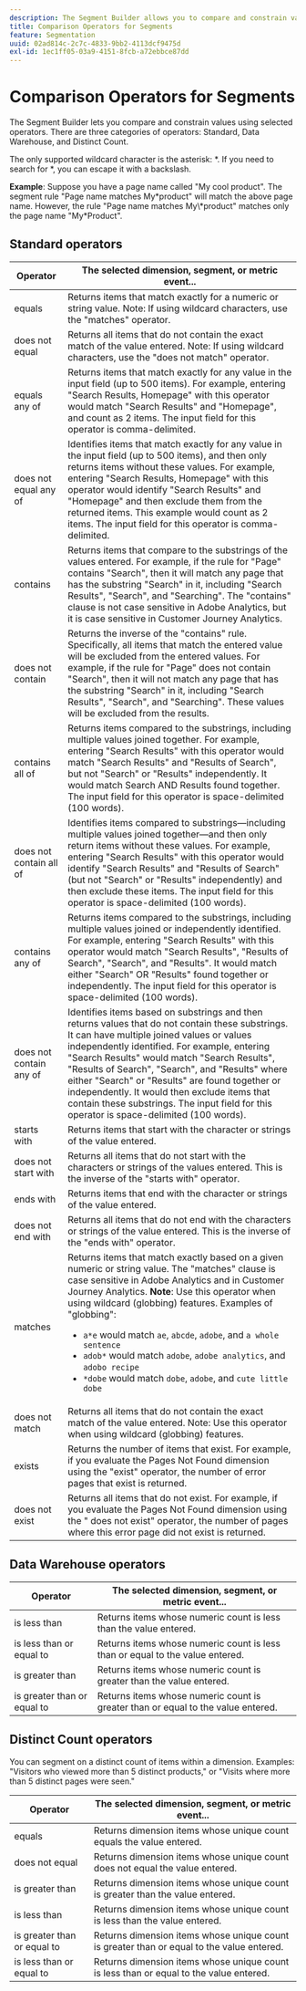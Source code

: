 ```yaml
---
description: The Segment Builder allows you to compare and constrain values using selected operators.
title: Comparison Operators for Segments
feature: Segmentation
uuid: 02ad814c-2c7c-4833-9bb2-4113dcf9475d
exl-id: 1ec1ff05-03a9-4151-8fcb-a72ebbce87dd
---
```

# Comparison Operators for Segments

The Segment Builder lets you compare and constrain values using selected operators. There are three categories of operators: Standard, Data Warehouse, and Distinct Count.

The only supported wildcard character is the asterisk: &#42;. If you need to search for &#42;, you can escape it with a backslash.

**Example**: Suppose you have a page name called "My cool product". The segment rule "Page name matches My&#42;product" will match the above page name. However, the rule "Page name matches My\\&#42;product" matches only the page name "My&#42;Product".

## Standard operators

| Operator | The selected dimension, segment, or metric event... |
|--- |--- |
| equals | Returns items that match exactly for a numeric or string value. Note:  If using wildcard characters, use the "matches" operator. |
| does not equal | Returns all items that do not contain the exact match of the value entered.  Note:  If using wildcard characters, use the "does not match" operator. |
| equals any of | Returns items that match exactly for any value in the input field (up to 500 items). For example, entering "Search Results, Homepage" with this operator would match "Search Results" and "Homepage", and count as 2 items. The input field for this operator is comma-delimited. |
| does not equal any of | Identifies items that match exactly for any value in the input field (up to 500 items), and then only returns items without these values. For example, entering "Search Results, Homepage" with this operator would identify "Search Results" and "Homepage" and then exclude them from the returned items. This example would count as 2 items. The input field for this operator is comma-delimited. |
| contains | Returns items that compare to the substrings of the values entered. For example, if the rule for "Page" contains "Search", then it will match any page that has the substring "Search" in it, including "Search Results", "Search", and "Searching". The "contains" clause is not case sensitive in Adobe Analytics, but it is case sensitive in Customer Journey Analytics. |
| does not contain | Returns the inverse of the "contains" rule. Specifically, all items that match the entered value will be excluded from the entered values. For example, if the rule for "Page" does not contain "Search", then it will not match any page that has the substring "Search" in it, including "Search Results", "Search", and "Searching". These values will be excluded from the results. |
| contains all of | Returns items compared to the substrings, including multiple values joined together. For example, entering "Search Results" with this operator would match "Search Results" and "Results of Search", but not "Search" or "Results" independently. It would match Search AND Results found together. The input field for this operator is space-delimited (100 words). |
| does not contain all of | Identifies items compared to substrings—including multiple values joined together—and then only return items without these values. For example, entering "Search Results" with this operator would identify "Search Results" and "Results of Search" (but not "Search" or "Results" independently) and then exclude these items. The input field for this operator is space-delimited (100 words). |
| contains any of | Returns items compared to the substrings, including multiple values joined or independently identified. For example, entering "Search Results" with this operator would match "Search Results", "Results of Search", "Search", and "Results". It would match either "Search" OR "Results" found together or independently. The input field for this operator is space-delimited (100 words). |
| does not contain any of | Identifies items based on substrings and then returns values that do not contain these substrings. It can have multiple joined values or values independently identified. For example, entering "Search Results" would match "Search Results", "Results of Search", "Search", and "Results" where either "Search" or "Results" are found together or independently. It would then exclude items that contain these substrings. The input field for this operator is space-delimited (100 words). |
| starts with | Returns items that start with the character or strings of the value entered. |
| does not start with | Returns all items that do not start with the characters or strings of the values entered. This is the inverse of the "starts with" operator. |
| ends with | Returns items that end with the character or strings of the value entered. |
| does not end with | Returns all items that do not end with the characters or strings of the value entered. This is the inverse of the "ends with" operator. |
| matches | Returns items that match exactly based on a given numeric or string value. The "matches" clause is case sensitive in Adobe Analytics and in Customer Journey Analytics. **Note**: Use this operator when using wildcard (globbing) features. Examples of "globbing":<ul><li>`a*e` would match `ae`, `abcde`, `adobe`, and `a whole sentence`</li><li>`adob*` would match `adobe`, `adobe analytics`, and `adobo recipe`</li><li>`*dobe` would match `dobe`, `adobe`, and `cute little dobe`</li></ul>|
| does not match | Returns all items that do not contain the exact match of the value entered. Note:  Use this operator when using wildcard (globbing) features. |
| exists | Returns the number of items that exist. For example, if you evaluate the Pages Not Found dimension using the "exist" operator, the number of error pages that exist is returned. |
| does not exist | Returns all items that do not exist. For example, if you evaluate the Pages Not Found dimension using the " does not exist" operator, the number of pages where this error page did not exist is returned. |

## Data Warehouse operators

| Operator | The selected dimension, segment, or metric event... |
| --- | --- |
| is less than | Returns items whose numeric count is less than the value entered. |
| is less than or equal to | Returns items whose numeric count is less than or equal to the value entered. |
| is greater than | Returns items whose numeric count is greater than the value entered. |
| is greater than or equal to | Returns items whose numeric count is greater than or equal to the value entered. |

## Distinct Count operators

You can segment on a distinct count of items within a dimension. Examples: "Visitors who viewed more than 5 distinct products," or "Visits where more than 5 distinct pages were seen."

| Operator | The selected dimension, segment, or metric event... |
| --- | --- |
| equals| Returns dimension items whose unique count equals the value entered. |
| does not equal |Returns dimension items whose unique count does not equal the value entered. |
| is greater than |Returns dimension items whose unique count is greater than the value entered. |
| is less than |Returns dimension items whose unique count is less than the value entered. |
| is greater than or equal to |Returns dimension items whose unique count is greater than or equal to the value entered. |
| is less than or equal to |Returns dimension items whose unique count is less than or equal to the value entered. |

